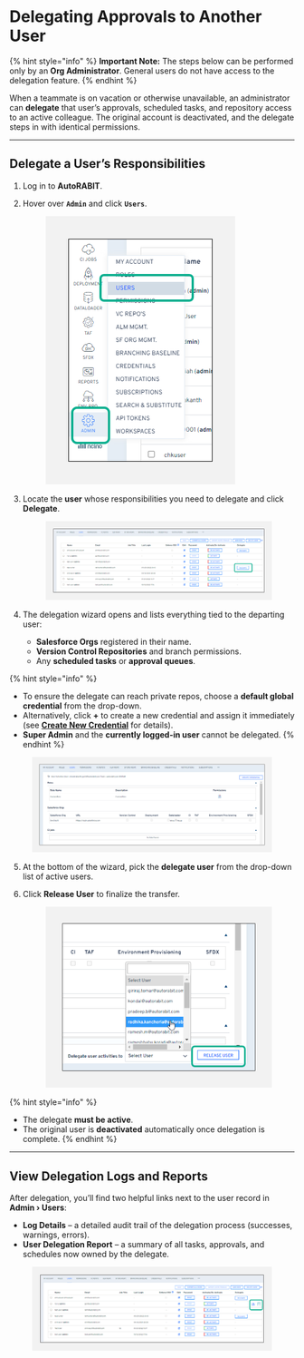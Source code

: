 # Delegating Approvals to Another User

{% hint style="info" %}
**Important Note:** The steps below can be performed only by an **Org Administrator**. General users do not have access to the delegation feature.&#x20;
{% endhint %}

When a teammate is on vacation or otherwise unavailable, an administrator can **delegate** that user’s approvals, scheduled tasks, and repository access to an active colleague. The original account is deactivated, and the delegate steps in with identical permissions.

***

## Delegate a User’s Responsibilities

1. Log in to **AutoRABIT**.
2.  Hover over **`Admin`** and click **`Users`**.

    <figure><img src="../../../../.gitbook/assets/image (639).png" alt="Admin › Users option in the navigation menu"><figcaption></figcaption></figure>
3.  Locate the **user** whose responsibilities you need to delegate and click **Delegate**.

    <figure><img src="../../../../.gitbook/assets/image (640).png" alt="Delegate button in the Users list"><figcaption></figcaption></figure>
4. The delegation wizard opens and lists everything tied to the departing user:
   * **Salesforce Orgs** registered in their name.
   * **Version Control Repositories** and branch permissions.
   * Any **scheduled tasks** or **approval queues**.

{% hint style="info" %}
* To ensure the delegate can reach private repos, choose a **default global credential** from the drop-down.
* Alternatively, click **+** to create a new credential and assign it immediately (see [**Create New Credential**](../../../arm/troubleshoot/how-tos/create-users-credentials.md) for details).
* **Super Admin** and the **currently logged-in user** cannot be delegated.
{% endhint %}

<figure><img src="../../../../.gitbook/assets/image (641).png" alt="Delegation wizard showing tabs for Salesforce Orgs and Version Control Repositories"><figcaption></figcaption></figure>

5. At the bottom of the wizard, pick the **delegate user** from the drop-down list of active users.
6.  Click **Release User** to finalize the transfer.

    <figure><img src="../../../../.gitbook/assets/image (642).png" alt="Release User confirmation dialog" width="408"><figcaption></figcaption></figure>

{% hint style="info" %}
* The delegate **must be active**.
* The original user is **deactivated** automatically once delegation is complete.
{% endhint %}

***

## View Delegation Logs and Reports

After delegation, you’ll find two helpful links next to the user record in **Admin › Users**:

* **Log Details** – a detailed audit trail of the delegation process (successes, warnings, errors).
* **User Delegation Report** – a summary of all tasks, approvals, and schedules now owned by the delegate.

<figure><img src="../../../../.gitbook/assets/image (643).png" alt="Users list with Log Details and User Delegation Report icons"><figcaption></figcaption></figure>
